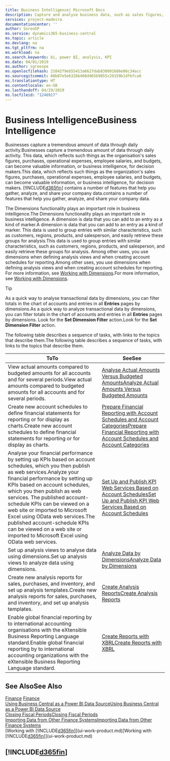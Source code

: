 ```yaml
---
title: Business Intelligence| Microsoft Docs
description: Capture and analyse business data, such as sales figures, purchases, operational expenses, employee salaries, and budgets, that can be valuable information for business intelligence or for decision making.
services: project-madeira
documentationcenter: ''
author: SorenGP
ms.service: dynamics365-business-central
ms.topic: article
ms.devlang: na
ms.tgt_pltfrm: na
ms.workload: na
ms.search.keywords: bi, power BI, analysis, KPI
ms.date: 04/01/2019
ms.author: sgroespe
ms.openlocfilehash: 21042f9eb55413a6627dab830091686e06c34acc
ms.sourcegitcommit: 60b87e5eb32bb408dd65b9855c29159b1dfbfca8
ms.translationtype: HT
ms.contentlocale: en-GB
ms.lasthandoff: 04/29/2019
ms.locfileid: "1246917"
---
```

# <a name="business-intelligence"></a><span data-ttu-id="e9f25-103">Business Intelligence</span><span class="sxs-lookup"><span data-stu-id="e9f25-103">Business Intelligence</span></span>
<span data-ttu-id="e9f25-104">Businesses capture a tremendous amount of data through daily activity.</span><span class="sxs-lookup"><span data-stu-id="e9f25-104">Businesses capture a tremendous amount of data through daily activity.</span></span> <span data-ttu-id="e9f25-105">This data, which reflects such things as the organisation's sales figures, purchases, operational expenses, employee salaries, and budgets, can become valuable information, or business intelligence, for decision makers.</span><span class="sxs-lookup"><span data-stu-id="e9f25-105">This data, which reflects such things as the organization's sales figures, purchases, operational expenses, employee salaries, and budgets, can become valuable information, or business intelligence, for decision makers.</span></span> [!INCLUDE[d365fin](includes/d365fin_md.md)] <span data-ttu-id="e9f25-106">contains a number of features that help you gather, analyze, and share your company data.</span><span class="sxs-lookup"><span data-stu-id="e9f25-106">contains a number of features that help you gather, analyze, and share your company data.</span></span>

<span data-ttu-id="e9f25-107">The Dimensions functionality plays an important role in business intelligence.</span><span class="sxs-lookup"><span data-stu-id="e9f25-107">The Dimensions functionality plays an important role in business intelligence.</span></span> <span data-ttu-id="e9f25-108">A dimension is data that you can add to an entry as a kind of marker.</span><span class="sxs-lookup"><span data-stu-id="e9f25-108">A dimension is data that you can add to an entry as a kind of marker.</span></span> <span data-ttu-id="e9f25-109">This data is used to group entries with similar characteristics, such as customers, regions, products, and salesperson, and easily retrieve these groups for analysis.</span><span class="sxs-lookup"><span data-stu-id="e9f25-109">This data is used to group entries with similar characteristics, such as customers, regions, products, and salesperson, and easily retrieve these groups for analysis.</span></span> <span data-ttu-id="e9f25-110">Among other uses, you use dimensions  when defining analysis views and when creating account schedules for reporting.</span><span class="sxs-lookup"><span data-stu-id="e9f25-110">Among other uses, you use dimensions  when defining analysis views and when creating account schedules for reporting.</span></span> <span data-ttu-id="e9f25-111">For more information, see [Working with Dimensions](finance-dimensions.md).</span><span class="sxs-lookup"><span data-stu-id="e9f25-111">For more information, see [Working with Dimensions](finance-dimensions.md).</span></span>

> [!TIP]
> <span data-ttu-id="e9f25-112">As a quick way to analyse transactional data by dimensions, you can filter totals in the chart of accounts and entries in all **Entries** pages by dimensions.</span><span class="sxs-lookup"><span data-stu-id="e9f25-112">As a quick way to analyze transactional data by dimensions, you can filter totals in the chart of accounts and entries in all **Entries** pages by dimensions.</span></span> <span data-ttu-id="e9f25-113">Look for the **Set Dimension Filter** action.</span><span class="sxs-lookup"><span data-stu-id="e9f25-113">Look for the **Set Dimension Filter** action.</span></span>  

<span data-ttu-id="e9f25-114">The following table describes a sequence of tasks, with links to the topics that describe them.</span><span class="sxs-lookup"><span data-stu-id="e9f25-114">The following table describes a sequence of tasks, with links to the topics that describe them.</span></span>  

| <span data-ttu-id="e9f25-115">To</span><span class="sxs-lookup"><span data-stu-id="e9f25-115">To</span></span> | <span data-ttu-id="e9f25-116">See</span><span class="sxs-lookup"><span data-stu-id="e9f25-116">See</span></span> |
| --- | --- |
|<span data-ttu-id="e9f25-117">View actual amounts compared to budgeted amounts for all accounts and for several periods.</span><span class="sxs-lookup"><span data-stu-id="e9f25-117">View actual amounts compared to budgeted amounts for all accounts and for several periods.</span></span>|[<span data-ttu-id="e9f25-118">Analyse Actual Amounts Versus Budgeted Amounts</span><span class="sxs-lookup"><span data-stu-id="e9f25-118">Analyze Actual Amounts Versus Budgeted Amounts</span></span>](bi-how-analyze-actual-versus-budget.md)|
|<span data-ttu-id="e9f25-119">Create new account schedules to define financial statements for reporting or for display as charts.</span><span class="sxs-lookup"><span data-stu-id="e9f25-119">Create new account schedules to define financial statements for reporting or for display as charts.</span></span>|[<span data-ttu-id="e9f25-120">Prepare Financial Reporting with Account Schedules and Account Categories</span><span class="sxs-lookup"><span data-stu-id="e9f25-120">Prepare Financial Reporting with Account Schedules and Account Categories</span></span>](bi-how-work-account-schedule.md)|
|<span data-ttu-id="e9f25-121">Analyse your financial performance by setting up KPIs based on account schedules, which you then publish as web services.</span><span class="sxs-lookup"><span data-stu-id="e9f25-121">Analyze your financial performance by setting up KPIs based on account schedules, which you then publish as web services.</span></span> <span data-ttu-id="e9f25-122">The published account-schedule KPIs can be viewed on a web site or imported to Microsoft Excel using OData web services.</span><span class="sxs-lookup"><span data-stu-id="e9f25-122">The published account-schedule KPIs can be viewed on a web site or imported to Microsoft Excel using OData web services.</span></span>|[<span data-ttu-id="e9f25-123">Set Up and Publish KPI Web Services Based on Account Schedules</span><span class="sxs-lookup"><span data-stu-id="e9f25-123">Set Up and Publish KPI Web Services Based on Account Schedules</span></span>](bi-how-to-set-up-and-publish-kpi-web-services-based-on-account-schedules.md)|
|<span data-ttu-id="e9f25-124">Set up analysis views to analyse data using dimensions.</span><span class="sxs-lookup"><span data-stu-id="e9f25-124">Set up analysis views to analyze data using dimensions.</span></span>|[<span data-ttu-id="e9f25-125">Analyze Data by Dimensions</span><span class="sxs-lookup"><span data-stu-id="e9f25-125">Analyze Data by Dimensions</span></span>](bi-how-analyze-data-dimension.md)|
|<span data-ttu-id="e9f25-126">Create new analysis reports for sales, purchases, and inventory, and set up analysis templates.</span><span class="sxs-lookup"><span data-stu-id="e9f25-126">Create new analysis reports for sales, purchases, and inventory, and set up analysis templates.</span></span>|[<span data-ttu-id="e9f25-127">Create Analysis Reports</span><span class="sxs-lookup"><span data-stu-id="e9f25-127">Create Analysis Reports</span></span>](bi-how-create-analysis-views-reports.md)|
|<span data-ttu-id="e9f25-128">Enable global financial reporting by to international accounting organisations with the eXtensible Business Reporting Language standard.</span><span class="sxs-lookup"><span data-stu-id="e9f25-128">Enable global financial reporting by to international accounting organizations with the eXtensible Business Reporting Language standard.</span></span>|[<span data-ttu-id="e9f25-129">Create Reports with XBRL</span><span class="sxs-lookup"><span data-stu-id="e9f25-129">Create Reports with XBRL</span></span>](bi-create-reports-with-xbrl.md)|

## <a name="see-also"></a><span data-ttu-id="e9f25-130">See Also</span><span class="sxs-lookup"><span data-stu-id="e9f25-130">See Also</span></span>
<span data-ttu-id="e9f25-131">[Finance](finance.md)  </span><span class="sxs-lookup"><span data-stu-id="e9f25-131">[Finance](finance.md)  </span></span>  
[<span data-ttu-id="e9f25-132">Using Business Central as a Power BI Data Source</span><span class="sxs-lookup"><span data-stu-id="e9f25-132">Using Business Central as a Power BI Data Source</span></span>](across-how-use-financials-data-source-powerbi.md)  
[<span data-ttu-id="e9f25-133">Closing Fiscal Periods</span><span class="sxs-lookup"><span data-stu-id="e9f25-133">Closing Fiscal Periods</span></span>](year-close-years-periods.md)  
[<span data-ttu-id="e9f25-134">Importing Data from Other Finance Systems</span><span class="sxs-lookup"><span data-stu-id="e9f25-134">Importing Data from Other Finance Systems</span></span>](across-import-data-configuration-packages.md)  
<span data-ttu-id="e9f25-135">[Working with [!INCLUDE[d365fin](includes/d365fin_md.md)]](ui-work-product.md)</span><span class="sxs-lookup"><span data-stu-id="e9f25-135">[Working with [!INCLUDE[d365fin](includes/d365fin_md.md)]](ui-work-product.md)</span></span>

## [!INCLUDE[d365fin](includes/free_trial_md.md)]  
